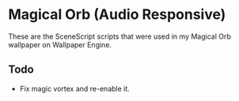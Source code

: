 # Magical Orb (Audio Responsive)
These are the SceneScript scripts that were used in my Magical Orb wallpaper on Wallpaper Engine.

## Todo
- Fix magic vortex and re-enable it.
